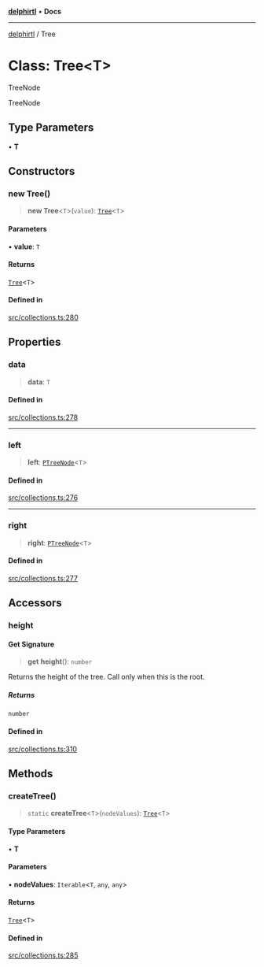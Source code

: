 [**delphirtl**](../README.md) • **Docs**

***

[delphirtl](../globals.md) / Tree

# Class: Tree\<T\>

TreeNode

 TreeNode

## Type Parameters

• **T**

## Constructors

### new Tree()

> **new Tree**\<`T`\>(`value`): [`Tree`](Tree.md)\<`T`\>

#### Parameters

• **value**: `T`

#### Returns

[`Tree`](Tree.md)\<`T`\>

#### Defined in

[src/collections.ts:280](https://github.com/chuacw/delphirtl/blob/90bd0c730c5c81cc0765c7e7f88c8237ad1647eb/src/collections.ts#L280)

## Properties

### data

> **data**: `T`

#### Defined in

[src/collections.ts:278](https://github.com/chuacw/delphirtl/blob/90bd0c730c5c81cc0765c7e7f88c8237ad1647eb/src/collections.ts#L278)

***

### left

> **left**: [`PTreeNode`](../type-aliases/PTreeNode.md)\<`T`\>

#### Defined in

[src/collections.ts:276](https://github.com/chuacw/delphirtl/blob/90bd0c730c5c81cc0765c7e7f88c8237ad1647eb/src/collections.ts#L276)

***

### right

> **right**: [`PTreeNode`](../type-aliases/PTreeNode.md)\<`T`\>

#### Defined in

[src/collections.ts:277](https://github.com/chuacw/delphirtl/blob/90bd0c730c5c81cc0765c7e7f88c8237ad1647eb/src/collections.ts#L277)

## Accessors

### height

#### Get Signature

> **get** **height**(): `number`

Returns the height of the tree. Call only when this is the root.

##### Returns

`number`

#### Defined in

[src/collections.ts:310](https://github.com/chuacw/delphirtl/blob/90bd0c730c5c81cc0765c7e7f88c8237ad1647eb/src/collections.ts#L310)

## Methods

### createTree()

> `static` **createTree**\<`T`\>(`nodeValues`): [`Tree`](Tree.md)\<`T`\>

#### Type Parameters

• **T**

#### Parameters

• **nodeValues**: `Iterable`\<`T`, `any`, `any`\>

#### Returns

[`Tree`](Tree.md)\<`T`\>

#### Defined in

[src/collections.ts:285](https://github.com/chuacw/delphirtl/blob/90bd0c730c5c81cc0765c7e7f88c8237ad1647eb/src/collections.ts#L285)
